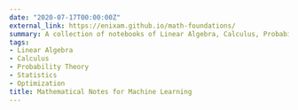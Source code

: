 ```yaml
---
date: "2020-07-17T00:00:00Z"
external_link: https://enixam.github.io/math-foundations/
summary: A collection of notebooks of Linear Algebra, Calculus, Probability Theory, Statistics and Optimization"
tags:
- Linear Algebra
- Calculus
- Probability Theory
- Statistics
- Optimization
title: Mathematical Notes for Machine Learning
---
```

